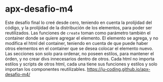 # apx-desafio-m4
Este desafío final lo creé desde cero, teniendo en cuenta la prolijidad del código, y la prolijidad de la distribución de los elementos, para poder ser reutilizados.
Las funciones de `create` toman como parámetro también el container donde se quiere agregar el elemento.
El elemento se agrega, y no modifica el html del container, teniendo en cuenta de que puede haber otros elementos en el container que se desea colocar el elemento nuevo.
Las secciones son solo para ordenar, no poseen estilos, para mantener el órden, y no crear divs innecesarios dentro de otros.
Cada html no importa estilos y scripts de otros html, cada una tiene sus funciones y estilos y solo importan los componentes reutilizables.
https://ju-coding.github.io/apx-desafio-m4/
